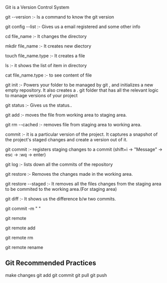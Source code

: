 Git is a Version Control System

git --version  :- Is a command to know the git version

git config --list :- Gives us a email registered and some other info

cd file_name :- It changes the directory

mkdir file_name :- It creates new diectory

touch file_name.type :- It creates a file

ls :-  it shows the list of item in directory 

cat file_name.type :-  to see content of file

git init :- Powers your folder to be managed by git , and initializes a new empty repository. It also creates a .
git folder that has all the relevant logic to manage versions of your project

git status :- Gives us the status..

git add <file> :- moves the file from working area to staging area.

git rm --cached <file> :- removes file from staging area to working area.

commit :-  it is a particular version of the project. It captures a snapshot of the project's staged changes and 
create a version out of it.

git commit :-  registers staging changes to a commit (shift+i  -> "Message" -> esc  -> :wq -> enter)

git log :-  lists down all the commits of the repository

git restore <file> :-  Removes the changes made in the working area.

git restore --staged <file> :- It removes all the files changes from the staging area to be commited to the working 
area.(For staging area)

 git diff :- It shows us the difference b/w two commits.
 
git commit -m " "

git remote

git remote add <nameOfRemote> <link of the Remote>

git remote rm <nameOf Remote>

git remote rename <oldName> <newName>

## Git Recommended Practices ##
  make changes
  git add
  git commit
  git pull
  git push